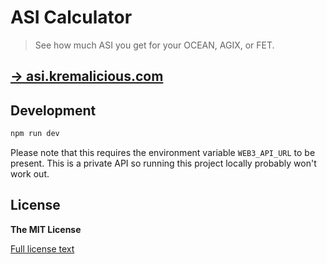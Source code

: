 # ASI Calculator

> See how much ASI you get for your OCEAN, AGIX, or FET.

## [→ asi.kremalicious.com](https://asi.kremalicious.com)

## Development

```bash
npm run dev
```

Please note that this requires the environment variable `WEB3_API_URL` to be present. This is a private API so running this project locally probably won't work out.

## License

**The MIT License**

[Full license text](LICENSE)
